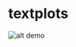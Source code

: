# textplots

![alt demo](https://github.com/loony-bean/textplots-rs/blob/master/doc/demo.png "Plot!")
